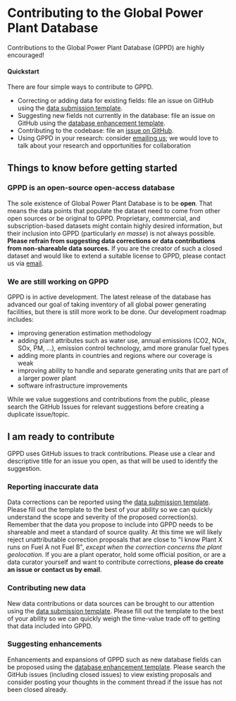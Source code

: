 # Contributing to the Global Power Plant Database

Contributions to the Global Power Plant Database (GPPD) are highly encouraged!


#### Quickstart
There are four simple ways to contribute to GPPD.
  * Correcting or adding data for existing fields: file an issue on GitHub using the [data submission template](https://github.com/WRI/global-power-plant-database/issues/new?template=data_submission_template.md).
  * Suggesting new fields not currently in the database: file an issue on GitHub using the [database enhancement template](https://github.com/WRI/global-power-plant-database/issues/new?template=database_enhancement_template.md).
  * Contributing to the codebase: file an [issue on GitHub](https://github.com/WRI/global-power-plant-database/issues/new).
  * Using GPPD in your research: consider [emailing us](mailto:powerexplorer@wri.org); we would love to talk about your research and opportunities for collaboration


## Things to know before getting started

### GPPD is an open-source open-access database
The sole existence of Global Power Plant Database is to be __open__.
That means the data points that populate the dataset need to come from other open sources or be original to GPPD.
Proprietary, commercial, and subscription-based datasets might contain highly desired information, but their inclusion into GPPD (particularly _en masse_) is not always possible.
__Please refrain from suggesting data corrections or data contributions from non-shareable data sources.__
If you are the creator of such a closed dataset and would like to extend a suitable license to GPPD, please contact us via [email](mailto:powerexplorer@wri.org).

### We are still working on GPPD
GPPD is in active development.
The latest release of the database has advanced our goal of taking inventory of all global power generating facilities, but there is still more work to be done.
Our development roadmap includes:
  * improving generation estimation methodology
  * adding plant attributes such as water use, annual emissions (CO2, NOx, SOx, PM, ...), emission control technology, amd more granular fuel types
  * adding more plants in countries and regions where our coverage is weak
  * improving ability to handle and separate generating units that are part of a larger power plant
  * software infrastructure improvements

While we value suggestions and contributions from the public, please search the GitHub Issues for relevant suggestions before creating a duplicate issue/topic.


## I am ready to contribute

GPPD uses GitHub issues to track contributions.
Please use a clear and descriptive title for an issue you open, as that will be used to identify the suggestion.


### Reporting inaccurate data

Data corrections can be reported using the [data submission template](https://github.com/WRI/global-power-plant-database/issues/new?template=data_submission_template.md).
Please fill out the template to the best of your ability so we can quickly understand the scope and severity of the proposed correction(s).
Remember that the data you propose to include into GPPD needs to be shareable and meet a standard of source quality.
At this time we will likely reject unattributable correction proposals that are close to "I know Plant X runs on Fuel A not Fuel B", _except when the correction concerns the plant geolocation_.
If you are a plant operator, hold some official position, or are a data curator yourself and want to contribute corrections, __please do create an issue or contact us by email__.


### Contributing new data

New data contributions or data sources can be brought to our attention using the [data submission template](https://github.com/WRI/global-power-plant-database/issues/new?template=data_submission_template.md).
Please fill out the template to the best of your ability so we can quickly weigh the time-value trade off to getting that data included into GPPD.


### Suggesting enhancements

Enhancements and expansions of GPPD such as new database fields can be proposed using the [database enhancement template](https://github.com/WRI/global-power-plant-database/issues/new?template=database_enhancement_template.md).
Please search the GitHub issues (including closed issues) to view existing proposals and consider posting your thoughts in the comment thread if the issue has not been closed already.

